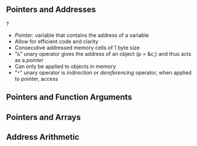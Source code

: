 ## Pointers and Addresses
?
- *Pointer*: variable that contains the address of a variable
- Allow for efficient code and clarity
- Consecutive addressed memory cells of 1 byte size
- "`&`" unary operator gives the address of an object (p = &c;) and thus acts as a *pointer*
- Can only be applied to objects in memory
- "`*`" unary operator is *indirection or dereferencing* operator, when applied to pointer, access

## Pointers and Function Arguments

## Pointers and Arrays

## Address Arithmetic
